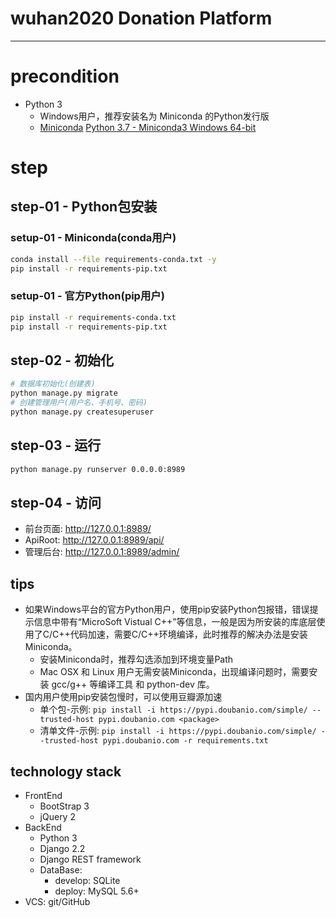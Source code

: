 # wuhan2020 Donation Platform

---

# precondition
* Python 3
	- Windows用户，推荐安装名为 Miniconda 的Python发行版
	- [Miniconda](https://docs.conda.io/en/latest/miniconda.html) [Python 3.7 - Miniconda3 Windows 64-bit](https://repo.anaconda.com/miniconda/Miniconda3-latest-Windows-x86_64.exe)

# step

## step-01 - Python包安装

### setup-01 - Miniconda(conda用户)
```bash
conda install --file requirements-conda.txt -y
pip install -r requirements-pip.txt
```

### setup-01 - 官方Python(pip用户)
```bash
pip install -r requirements-conda.txt
pip install -r requirements-pip.txt
```

## step-02 - 初始化
```bash
# 数据库初始化(创建表)
python manage.py migrate
# 创建管理用户(用户名、手机号、密码)
python manage.py createsuperuser
```

## step-03 - 运行
```bash
python manage.py runserver 0.0.0.0:8989
```

## step-04 - 访问
- 前台页面: http://127.0.0.1:8989/
- ApiRoot: http://127.0.0.1:8989/api/
- 管理后台: http://127.0.0.1:8989/admin/

## tips
* 如果Windows平台的官方Python用户，使用pip安装Python包报错，错误提示信息中带有“MicroSoft Vistual C++”等信息，一般是因为所安装的库底层使用了C/C++代码加速，需要C/C++环境编译，此时推荐的解决办法是安装Miniconda。
	- 安装Miniconda时，推荐勾选添加到环境变量Path
	- Mac OSX 和 Linux 用户无需安装Miniconda，出现编译问题时，需要安装 gcc/g++ 等编译工具 和 python-dev 库。
* 国内用户使用pip安装包慢时，可以使用豆瓣源加速
	- 单个包-示例: `pip install -i https://pypi.doubanio.com/simple/ --trusted-host pypi.doubanio.com <package>`
	- 清单文件-示例: `pip install -i https://pypi.doubanio.com/simple/ --trusted-host pypi.doubanio.com -r requirements.txt`

## technology stack
* FrontEnd
	- BootStrap 3
	- jQuery 2
* BackEnd
	- Python 3
	- Django 2.2
	- Django REST framework
	- DataBase:
		+ develop: SQLite
		+ deploy: MySQL 5.6+
* VCS: git/GitHub